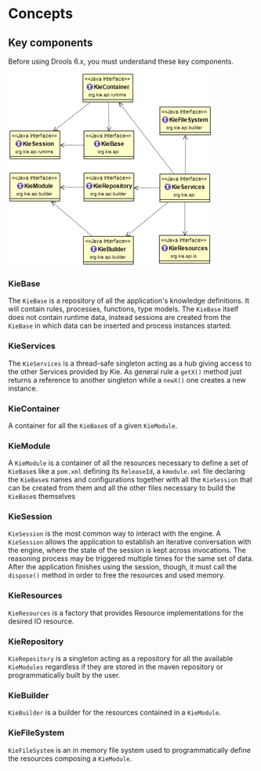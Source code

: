 # Concepts

## Key components

Before using Drools 6.x, you must understand these key components.

<img src="../uml/Concepts_KeyComponents.png" />

### KieBase

The `KieBase` is a repository of all the application's knowledge definitions. It will contain rules, processes, functions, type models. The `KieBase` itself does not contain runtime data, instead sessions are created from the `KieBase` in which data can be inserted and process instances started.

### KieServices

The `KieServices` is a thread-safe singleton acting as a hub giving access to the other Services provided by Kie. As general rule a `getX()` method just returns a reference to another singleton while a `newX()` one creates a new instance.

### KieContainer

A container for all the `KieBase`s of a given `KieModule`.

### KieModule

A `KieModule` is a container of all the resources necessary to define a set of `KieBase`s like a `pom.xml` defining its `ReleaseId`, a `kmodule.xml` file declaring the `KieBase`s names and configurations together with all the `KieSession` that can be created from them and all the other files necessary to build the `KieBase`s themselves

### KieSession

`KieSession` is the most common way to interact with the engine. A `KieSession` allows the application to establish an iterative conversation with the engine, where the state of the session is kept across invocations. The reasoning process may be triggered multiple times for the same set of data. After the application finishes using the session, though, it must call the `dispose()` method in order to free the resources and used memory.

### KieResources

`KieResources` is a factory that provides Resource implementations for the desired IO resource.

### KieRepository

`KieRepository` is a singleton acting as a repository for all the available `KieModules` regardless if they are stored in the maven repository or programmatically built by the user.

### KieBuilder

`KieBuilder` is a builder for the resources contained in a `KieModule`.

### KieFileSystem

`KieFileSystem` is an in memory file system used to programmatically define the resources composing a `KieModule`.
